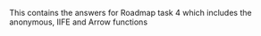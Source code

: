 This contains the answers for Roadmap task 4 which includes the anonymous, IIFE and Arrow functions
